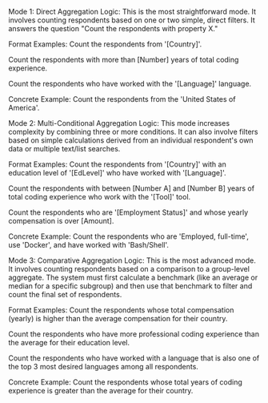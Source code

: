 Mode 1: Direct Aggregation
Logic: This is the most straightforward mode. It involves counting respondents based on one or two simple, direct filters. It answers the question "Count the respondents with property X."

Format Examples:
Count the respondents from '[Country]'.

Count the respondents with more than [Number] years of total coding experience.

Count the respondents who have worked with the '[Language]' language.

Concrete Example:
Count the respondents from the 'United States of America'.

Mode 2: Multi-Conditional Aggregation
Logic: This mode increases complexity by combining three or more conditions. It can also involve filters based on simple calculations derived from an individual respondent's own data or multiple text/list searches.

Format Examples:
Count the respondents from '[Country]' with an education level of '[EdLevel]' who have worked with '[Language]'.

Count the respondents with between [Number A] and [Number B] years of total coding experience who work with the '[Tool]' tool.

Count the respondents who are '[Employment Status]' and whose yearly compensation is over [Amount].

Concrete Example:
Count the respondents who are 'Employed, full-time', use 'Docker', and have worked with 'Bash/Shell'.

Mode 3: Comparative Aggregation
Logic: This is the most advanced mode. It involves counting respondents based on a comparison to a group-level aggregate. The system must first calculate a benchmark (like an average or median for a specific subgroup) and then use that benchmark to filter and count the final set of respondents.

Format Examples:
Count the respondents whose total compensation (yearly) is higher than the average compensation for their country.

Count the respondents who have more professional coding experience than the average for their education level.

Count the respondents who have worked with a language that is also one of the top 3 most desired languages among all respondents.

Concrete Example:
Count the respondents whose total years of coding experience is greater than the average for their country.